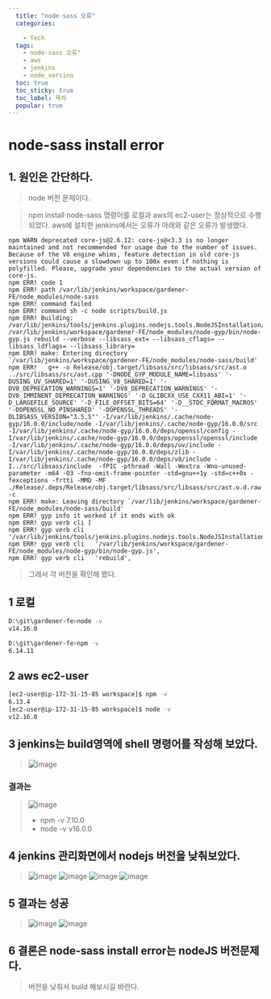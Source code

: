 ```yaml
---
  title: "node-sass 오류"
  categories:

    - Tech
  tags: 
    - node-sass 오류"
    - aws
    - jenkins
    - node_versino
  toc: true
  toc_sticky: true
  toc_label: 목차
  popular: true
---
```




# node-sass install error

## 1. 원인은 간단하다.

> node 버전 문제이다.

> npm install node-sass 명령어를 로컬과 aws의 ec2-user는 정상적으로 수행 되었다.
> aws에 설치한 jenkins에서는 오류가 아래와 같은 오류가 발생했다.

```
npm WARN deprecated core-js@2.6.12: core-js@<3.3 is no longer maintained and not recommended for usage due to the number of issues. Because of the V8 engine whims, feature detection in old core-js versions could cause a slowdown up to 100x even if nothing is polyfilled. Please, upgrade your dependencies to the actual version of core-js.
npm ERR! code 1
npm ERR! path /var/lib/jenkins/workspace/gardener-FE/node_modules/node-sass
npm ERR! command failed
npm ERR! command sh -c node scripts/build.js
npm ERR! Building: /var/lib/jenkins/tools/jenkins.plugins.nodejs.tools.NodeJSInstallation/16.0.0/bin/node /var/lib/jenkins/workspace/gardener-FE/node_modules/node-gyp/bin/node-gyp.js rebuild --verbose --libsass_ext= --libsass_cflags= --libsass_ldflags= --libsass_library=
npm ERR! make: Entering directory `/var/lib/jenkins/workspace/gardener-FE/node_modules/node-sass/build'
npm ERR!   g++ -o Release/obj.target/libsass/src/libsass/src/ast.o ../src/libsass/src/ast.cpp '-DNODE_GYP_MODULE_NAME=libsass' '-DUSING_UV_SHARED=1' '-DUSING_V8_SHARED=1' '-DV8_DEPRECATION_WARNINGS=1' '-DV8_DEPRECATION_WARNINGS' '-DV8_IMMINENT_DEPRECATION_WARNINGS' '-D_GLIBCXX_USE_CXX11_ABI=1' '-D_LARGEFILE_SOURCE' '-D_FILE_OFFSET_BITS=64' '-D__STDC_FORMAT_MACROS' '-DOPENSSL_NO_PINSHARED' '-DOPENSSL_THREADS' '-DLIBSASS_VERSION="3.5.5"' -I/var/lib/jenkins/.cache/node-gyp/16.0.0/include/node -I/var/lib/jenkins/.cache/node-gyp/16.0.0/src -I/var/lib/jenkins/.cache/node-gyp/16.0.0/deps/openssl/config -I/var/lib/jenkins/.cache/node-gyp/16.0.0/deps/openssl/openssl/include -I/var/lib/jenkins/.cache/node-gyp/16.0.0/deps/uv/include -I/var/lib/jenkins/.cache/node-gyp/16.0.0/deps/zlib -I/var/lib/jenkins/.cache/node-gyp/16.0.0/deps/v8/include -I../src/libsass/include  -fPIC -pthread -Wall -Wextra -Wno-unused-parameter -m64 -O3 -fno-omit-frame-pointer -std=gnu++1y -std=c++0x -fexceptions -frtti -MMD -MF ./Release/.deps/Release/obj.target/libsass/src/libsass/src/ast.o.d.raw   -c
npm ERR! make: Leaving directory `/var/lib/jenkins/workspace/gardener-FE/node_modules/node-sass/build'
npm ERR! gyp info it worked if it ends with ok
npm ERR! gyp verb cli [
npm ERR! gyp verb cli   '/var/lib/jenkins/tools/jenkins.plugins.nodejs.tools.NodeJSInstallation/16.0.0/bin/node',
npm ERR! gyp verb cli   '/var/lib/jenkins/workspace/gardener-FE/node_modules/node-gyp/bin/node-gyp.js',
npm ERR! gyp verb cli   'rebuild',
```
> 그래서 각 버전을 확인해 봤다.
## 1 로컬
  ```bash
  D:\git\gardener-fe>node -v
  v14.16.0

  D:\git\gardener-fe>npm -v
  6.14.11
  ```
## 2 aws ec2-user 
  ```bash
  [ec2-user@ip-172-31-15-85 workspace]$ npm -v
  6.13.4
  [ec2-user@ip-172-31-15-85 workspace]$ node -v
  v12.16.0
  ```
## 3 jenkins는 build영역에 shell 명령어를 작성해 보았다.
  
> ![image](https://user-images.githubusercontent.com/7609848/117032627-9850b080-ad3c-11eb-9080-e0839e47d1f9.png)
   
 ### 결과는 
 > ![image](https://user-images.githubusercontent.com/7609848/117032822-c504c800-ad3c-11eb-90ea-e94e9ffb49bf.png)
 >  + npm -v
 >   7.10.0
 >   + node -v
 >   v16.0.0
   
## 4 jenkins 관리화면에서 nodejs 버전을 낮춰보았다.
> ![image](https://user-images.githubusercontent.com/7609848/117033214-1d3bca00-ad3d-11eb-8c17-d4ab6f5f6b60.png)
> ![image](https://user-images.githubusercontent.com/7609848/117033491-5f650b80-ad3d-11eb-99db-2e7cf1fdcb71.png)
> ![image](https://user-images.githubusercontent.com/7609848/117033569-73a90880-ad3d-11eb-9f0e-aa10ce6a3dcb.png)
> ![image](https://user-images.githubusercontent.com/7609848/117033621-81f72480-ad3d-11eb-943d-bb6d0026802c.png)

## 5 결과는 성공
> ![image](https://user-images.githubusercontent.com/7609848/117033744-a521d400-ad3d-11eb-9225-c56503ec8816.png)
> ![image](https://user-images.githubusercontent.com/7609848/117033802-b1a62c80-ad3d-11eb-911b-a07983d46300.png)

## 6 결론은 node-sass install error는 nodeJS 버전문제다.
> 버전을 낮춰서 build 해보시길 바란다.




